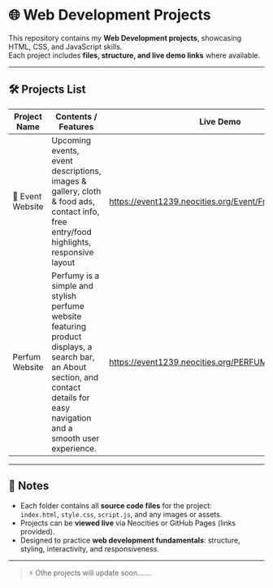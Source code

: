 # 🌐 Web Development Projects

This repository contains my **Web Development projects**, showcasing HTML, CSS, and JavaScript skills.  
Each project includes **files, structure, and live demo links** where available.

---

## 🛠️ Projects List

| Project Name | Contents / Features | Live Demo |
|--------------|-------------------|-----------|
| 🎉 Event Website | Upcoming events, event descriptions, images & gallery, cloth & food ads, contact info, free entry/food highlights, responsive layout |https://event1239.neocities.org/Event/Front_End||
| Perfum Website   | Perfumy is a simple and stylish perfume website featuring product displays, a search bar, an About section, and contact details for easy navigation and a smooth user experience.|https://event1239.neocities.org/PERFUMY%20PROJECT/

---

## 📁 Notes
- Each folder contains all **source code files** for the project:  
  `index.html`, `style.css`, `script.js`, and any images or assets.
- Projects can be **viewed live** via Neocities or GitHub Pages (links provided).  
- Designed to practice **web development fundamentals**: structure, styling, interactivity, and responsiveness.

---

> ⚡ Othe projects will update soon.......
